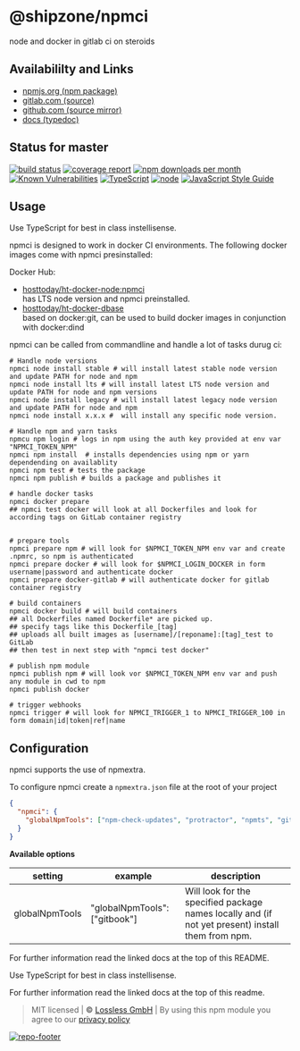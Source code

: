 # @shipzone/npmci
node and docker in gitlab ci on steroids

## Availabililty and Links
* [npmjs.org (npm package)](https://www.npmjs.com/package/@shipzone/npmci)
* [gitlab.com (source)](https://gitlab.com/shipzone/npmci)
* [github.com (source mirror)](https://github.com/shipzone/npmci)
* [docs (typedoc)](https://shipzone.gitlab.io/npmci/)

## Status for master
[![build status](https://gitlab.com/shipzone/npmci/badges/master/build.svg)](https://gitlab.com/shipzone/npmci/commits/master)
[![coverage report](https://gitlab.com/shipzone/npmci/badges/master/coverage.svg)](https://gitlab.com/shipzone/npmci/commits/master)
[![npm downloads per month](https://img.shields.io/npm/dm/@shipzone/npmci.svg)](https://www.npmjs.com/package/@shipzone/npmci)
[![Known Vulnerabilities](https://snyk.io/test/npm/@shipzone/npmci/badge.svg)](https://snyk.io/test/npm/@shipzone/npmci)
[![TypeScript](https://img.shields.io/badge/TypeScript->=%203.x-blue.svg)](https://nodejs.org/dist/latest-v10.x/docs/api/)
[![node](https://img.shields.io/badge/node->=%2010.x.x-blue.svg)](https://nodejs.org/dist/latest-v10.x/docs/api/)
[![JavaScript Style Guide](https://img.shields.io/badge/code%20style-prettier-ff69b4.svg)](https://prettier.io/)

## Usage

Use TypeScript for best in class instellisense.

npmci is designed to work in docker CI environments. The following docker images come with npmci presinstalled:

Docker Hub:

- [hosttoday/ht-docker-node:npmci](https://hub.docker.com/r/hosttoday/ht-docker-node/)  
  has LTS node version and npmci preinstalled.
- [hosttoday/ht-docker-dbase](https://hub.docker.com/r/hosttoday/ht-docker-dbase/)  
  based on docker:git, can be used to build docker images in conjunction with docker:dind

npmci can be called from commandline and handle a lot of tasks durug ci:

```shell
# Handle node versions
npmci node install stable # will install latest stable node version and update PATH for node and npm
npmci node install lts # will install latest LTS node version and update PATH for node and npm versions
npmci node install legacy # will install latest legacy node version and update PATH for node and npm
npmci node install x.x.x #  will install any specific node version.

# Handle npm and yarn tasks
npmcu npm login # logs in npm using the auth key provided at env var "NPMCI_TOKEN_NPM"
npmci npm install  # installs dependencies using npm or yarn dependending on availablity
npmci npm test # tests the package
npmci npm publish # builds a package and publishes it

# handle docker tasks
npmci docker prepare
## npmci test docker will look at all Dockerfiles and look for according tags on GitLab container registry


# prepare tools
npmci prepare npm # will look for $NPMCI_TOKEN_NPM env var and create .npmrc, so npm is authenticated
npmci prepare docker # will look for $NPMCI_LOGIN_DOCKER in form username|password and authenticate docker
npmci prepare docker-gitlab # will authenticate docker for gitlab container registry

# build containers
npmci docker build # will build containers
## all Dockerfiles named Dockerfile* are picked up.
## specify tags like this Dockerfile_[tag]
## uploads all built images as [username]/[reponame]:[tag]_test to GitLab
## then test in next step with "npmci test docker"

# publish npm module
npmci publish npm # will look vor $NPMCI_TOKEN_NPM env var and push any module in cwd to npm
npmci publish docker

# trigger webhooks
npmci trigger # will look for NPMCI_TRIGGER_1 to NPMCI_TRIGGER_100 in form domain|id|token|ref|name
```

## Configuration

npmci supports the use of npmextra.

To configure npmci create a `npmextra.json` file at the root of your project

```json
{
  "npmci": {
    "globalNpmTools": ["npm-check-updates", "protractor", "npmts", "gitzone"]
  }
}
```

**Available options**

| setting        | example                       | description                                                                                       |
| -------------- | ----------------------------- | ------------------------------------------------------------------------------------------------- |
| globalNpmTools | "globalNpmTools": ["gitbook"] | Will look for the specified package names locally and (if not yet present) install them from npm. |

For further information read the linked docs at the top of this README.

Use TypeScript for best in class instellisense.

For further information read the linked docs at the top of this readme.

> MIT licensed | **&copy;** [Lossless GmbH](https://lossless.gmbh)
| By using this npm module you agree to our [privacy policy](https://lossless.gmbH/privacy)

[![repo-footer](https://lossless.gitlab.io/publicrelations/repofooter.svg)](https://maintainedby.lossless.com)
